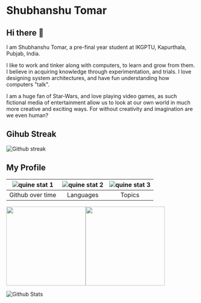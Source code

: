 # Shubhanshu Tomar

## Hi there 👋

I am Shubhanshu Tomar, a pre-final year student at IKGPTU,
Kapurthala, Pubjab, India.

I like to work and tinker along with computers, to learn
and grow from them. I believe in acquiring knowledge through
experimentation, and trials. I love designing system architectures,
and have fun understanding how computers "talk".

I am a huge fan of Star-Wars, and love playing video games,
as such fictional media of entertainment allow us to look
at our own world in much more creative and exciting ways. For
without creativity and imagination are we even human?

## Gihub Streak

<!-- <img height="200em" src="https://github-readme-streak-stats.herokuapp.com/?user=tomshoo&show_icons=true&theme=algolia&border=true"></img> -->
![Github streak](https://github-readme-streak-stats.herokuapp.com/?user=tomshoo&show_icons=true&theme=algolia&border=true)

## My Profile

|![quine stat 1](https://stats.quine.sh/tomshoo/github?theme=dark)|![quine stat 2](https://stats.quine.sh/tomshoo/languages-over-time?theme=dark)|![quine stat 3](https://stats.quine.sh/tomshoo/topics-over-time?theme=dark)|
|:-:|:-:|:-:|
|Github over time|Languages|Topics|

<img height="210em"  src="https://github-readme-stats-eight-theta.vercel.app/api?username=tomshoo&show_icons=true&theme=algolia&include_all_commits=true&count_private=true" /><img height="210em"  src="https://github-readme-stats-eight-theta.vercel.app/api/top-langs/?username=tomshoo&layout=compact&langs_count=8&theme=algolia"/>

![Github Stats](https://visitcount.itsvg.in/api?id=tomshoo&icon=0&color=0)
